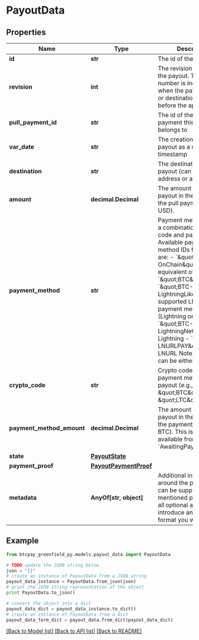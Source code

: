 # PayoutData


## Properties
Name | Type | Description | Notes
------------ | ------------- | ------------- | -------------
**id** | **str** | The id of the payout | [optional] 
**revision** | **int** | The revision number of the payout. This revision number is incremented when the payout amount or destination is modified before the approval. | [optional] 
**pull_payment_id** | **str** | The id of the pull payment this payout belongs to | [optional] 
**var_date** | **str** | The creation date of the payout as a unix timestamp | [optional] 
**destination** | **str** | The destination of the payout (can be an address or a BIP21 url) | [optional] 
**amount** | **decimal.Decimal** | The amount of the payout in the currency of the pull payment (eg. USD). | [optional] 
**payment_method** | **str** | Payment method IDs are a combination of crypto code and payment type. Available payment method IDs for Bitcoin are:   - &#x60;\&quot;BTC-OnChain\&quot;&#x60; (with the equivalent of &#x60;\&quot;BTC\&quot;&#x60;)    -&#x60;\&quot;BTC-LightningLike\&quot;&#x60;: Any supported LN-based payment method (Lightning or LNURL)    - &#x60;\&quot;BTC-LightningNetwork\&quot;&#x60;: Lightning    - &#x60;\&quot;BTC-LNURLPAY\&quot;&#x60;: LNURL        Note: Separator can be either &#x60;-&#x60; or &#x60;_&#x60;. | [optional] 
**crypto_code** | **str** | Crypto code of the payment method of the payout (e.g., \&quot;BTC\&quot; or \&quot;LTC\&quot;) | [optional] 
**payment_method_amount** | **decimal.Decimal** | The amount of the payout in the currency of the payment method (eg. BTC). This is only available from the &#x60;AwaitingPayment&#x60; state. | [optional] 
**state** | [**PayoutState**](PayoutState.md) |  | [optional] 
**payment_proof** | [**PayoutPaymentProof**](PayoutPaymentProof.md) |  | [optional] 
**metadata** | **AnyOf[str, object]** | Additional information around the payout that can be supplied. The mentioned properties are all optional and you can introduce any json format you wish. | [optional] 

## Example

```python
from btcpay_greenfield_py.models.payout_data import PayoutData

# TODO update the JSON string below
json = "{}"
# create an instance of PayoutData from a JSON string
payout_data_instance = PayoutData.from_json(json)
# print the JSON string representation of the object
print PayoutData.to_json()

# convert the object into a dict
payout_data_dict = payout_data_instance.to_dict()
# create an instance of PayoutData from a dict
payout_data_form_dict = payout_data.from_dict(payout_data_dict)
```
[[Back to Model list]](../README.md#documentation-for-models) [[Back to API list]](../README.md#documentation-for-api-endpoints) [[Back to README]](../README.md)


